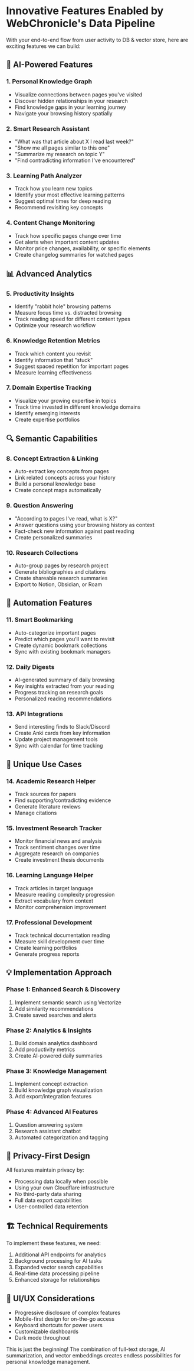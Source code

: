 # Innovative Features Enabled by WebChronicle's Data Pipeline

With your end-to-end flow from user activity to DB & vector store, here are exciting features we can build:

## 🧠 AI-Powered Features

### 1. **Personal Knowledge Graph**
- Visualize connections between pages you've visited
- Discover hidden relationships in your research
- Find knowledge gaps in your learning journey
- Navigate your browsing history spatially

### 2. **Smart Research Assistant**
- "What was that article about X I read last week?"
- "Show me all pages similar to this one"
- "Summarize my research on topic Y"
- "Find contradicting information I've encountered"

### 3. **Learning Path Analyzer**
- Track how you learn new topics
- Identify your most effective learning patterns
- Suggest optimal times for deep reading
- Recommend revisiting key concepts

### 4. **Content Change Monitoring**
- Track how specific pages change over time
- Get alerts when important content updates
- Monitor price changes, availability, or specific elements
- Create changelog summaries for watched pages

## 📊 Advanced Analytics

### 5. **Productivity Insights**
- Identify "rabbit hole" browsing patterns
- Measure focus time vs. distracted browsing
- Track reading speed for different content types
- Optimize your research workflow

### 6. **Knowledge Retention Metrics**
- Track which content you revisit
- Identify information that "stuck"
- Suggest spaced repetition for important pages
- Measure learning effectiveness

### 7. **Domain Expertise Tracking**
- Visualize your growing expertise in topics
- Track time invested in different knowledge domains
- Identify emerging interests
- Create expertise portfolios

## 🔍 Semantic Capabilities

### 8. **Concept Extraction & Linking**
- Auto-extract key concepts from pages
- Link related concepts across your history
- Build a personal knowledge base
- Create concept maps automatically

### 9. **Question Answering**
- "According to pages I've read, what is X?"
- Answer questions using your browsing history as context
- Fact-check new information against past reading
- Create personalized summaries

### 10. **Research Collections**
- Auto-group pages by research project
- Generate bibliographies and citations
- Create shareable research summaries
- Export to Notion, Obsidian, or Roam

## 🚀 Automation Features

### 11. **Smart Bookmarking**
- Auto-categorize important pages
- Predict which pages you'll want to revisit
- Create dynamic bookmark collections
- Sync with existing bookmark managers

### 12. **Daily Digests**
- AI-generated summary of daily browsing
- Key insights extracted from your reading
- Progress tracking on research goals
- Personalized reading recommendations

### 13. **API Integrations**
- Send interesting finds to Slack/Discord
- Create Anki cards from key information
- Update project management tools
- Sync with calendar for time tracking

## 🎯 Unique Use Cases

### 14. **Academic Research Helper**
- Track sources for papers
- Find supporting/contradicting evidence
- Generate literature reviews
- Manage citations

### 15. **Investment Research Tracker**
- Monitor financial news and analysis
- Track sentiment changes over time
- Aggregate research on companies
- Create investment thesis documents

### 16. **Learning Language Helper**
- Track articles in target language
- Measure reading complexity progression
- Extract vocabulary from context
- Monitor comprehension improvement

### 17. **Professional Development**
- Track technical documentation reading
- Measure skill development over time
- Create learning portfolios
- Generate progress reports

## 💡 Implementation Approach

### Phase 1: Enhanced Search & Discovery
1. Implement semantic search using Vectorize
2. Add similarity recommendations
3. Create saved searches and alerts

### Phase 2: Analytics & Insights
1. Build domain analytics dashboard
2. Add productivity metrics
3. Create AI-powered daily summaries

### Phase 3: Knowledge Management
1. Implement concept extraction
2. Build knowledge graph visualization
3. Add export/integration features

### Phase 4: Advanced AI Features
1. Question answering system
2. Research assistant chatbot
3. Automated categorization and tagging

## 🔐 Privacy-First Design

All features maintain privacy by:
- Processing data locally when possible
- Using your own Cloudflare infrastructure
- No third-party data sharing
- Full data export capabilities
- User-controlled data retention

## 🏗️ Technical Requirements

To implement these features, we need:
1. Additional API endpoints for analytics
2. Background processing for AI tasks
3. Expanded vector search capabilities
4. Real-time data processing pipeline
5. Enhanced storage for relationships

## 🎨 UI/UX Considerations

- Progressive disclosure of complex features
- Mobile-first design for on-the-go access
- Keyboard shortcuts for power users
- Customizable dashboards
- Dark mode throughout

This is just the beginning! The combination of full-text storage, AI summarization, and vector embeddings creates endless possibilities for personal knowledge management.